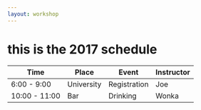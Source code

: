 ```yaml
---
layout: workshop
---
```


# this is the 2017 schedule


| Time          | Place      | Event        | Instructor |
|---------------|------------|--------------|------------|
| 6:00 - 9:00   | University | Registration | Joe        |
| 10:00 - 11:00 | Bar        | Drinking     | Wonka      |
